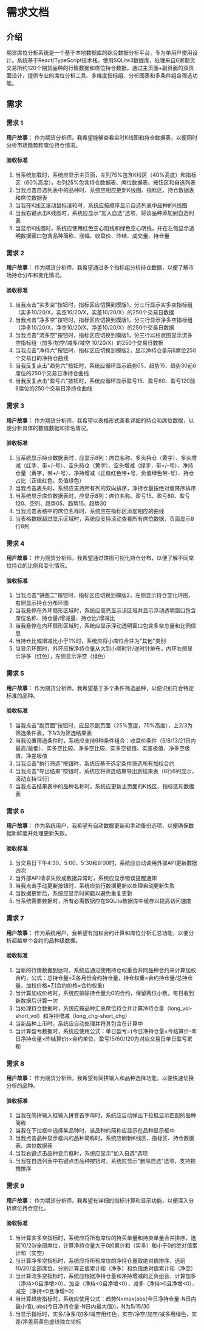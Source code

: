 # 需求文档

## 介绍

期货席位分析系统是一个基于本地数据库的综合数据分析平台，专为单用户使用设计。系统基于React/TypeScript技术栈，使用SQLite3数据库，处理来自6家期货交易所约120个期货品种的行情数据和席位持仓数据。通过主页面+副页面的双页面设计，提供专业的席位分析工具、多维度指标组、分析图表和多条件组合筛选功能。

## 需求

### 需求 1

**用户故事：** 作为期货分析师，我希望能够查看实时K线图和持仓数据表，以便同时分析市场趋势和席位持仓情况。

#### 验收标准

1. 当系统加载时，系统应显示主页面，左列75%包含K线区（40%高度）和指标区（60%高度），右列25%包含持仓数据表、席位数据表、按钮区和自选列表
2. 当我点击自选列表中的品种时，系统应相应更新K线图、指标区、持仓数据表和席位数据表
3. 当我在K线区滚动鼠标滚轮时，系统应按顺序显示自选列表中品种的K线图
4. 当我右键点击K线图时，系统应显示"加入自选"选项，将该品种添加到自选列表
5. 当显示K线图时，系统应使用红色空心阳线和绿色空心阴线，并在左侧显示透明数据窗口包含品种简称、涨幅、收盘价、昨结、成交量、持仓量

### 需求 2

**用户故事：** 作为期货分析师，我希望通过多个指标组分析持仓数据，以便了解市场持仓分布和变化情况。

#### 验收标准

1. 当我点击"实多空"按钮时，指标区应切换到模版1，分三行显示实多空指标组（实多10/20/X，实空10/20/X，实差10/20/X）的250个交易日数据
2. 当我点击"净多空"按钮时，指标区应切换到模版1，分三行显示净多空指标组（净多10/20/X，净空10/20/X，净差10/20/X）的250个交易日数据
3. 当我点击"流多空"按钮时，指标区应切换到模版1，分三行以柱状图显示流多空指标组（加多/加空/减多/减空 10/20/X）的250个交易日数据
4. 当我点击"净持六"按钮时，指标区应切换到模版2，显示净持仓量前6席位250个交易日的净持仓曲线
5. 当我反复点击"趋势六"按钮时，系统应循环显示趋势05、趋势15、趋势30前6席位的250个交易日净持仓曲线
6. 当我反复点击"盈亏六"按钮时，系统应循环显示盈亏15、盈亏60、盈亏120前6席位的250个交易日净持仓曲线

### 需求 3

**用户故事：** 作为期货分析师，我希望以表格形式查看详细的持仓和席位数据，以便分析具体的数值数据和排名情况。

#### 验收标准

1. 当系统显示持仓数据表时，应显示8列：席位名称、多头持仓（黄字）、多头增减（红字，带+/-号）、空头持仓（黄字）、空头增减（绿字，带+/-号）、净持仓量（黄字，带+/-号）、净持增减（正值红色带+号，负值绿色带-号）、持仓占比（正值红色，负值绿色）
2. 当我点击表头时，系统应支持所有列的双向排序，净持仓量按绝对值降序排序
3. 当系统显示席位数据表时，应显示8列：席位名称、盈亏15、盈亏60、盈亏120、空列、趋势05、趋势15、趋势30
4. 当我点击表格中的席位名称时，系统应在指标区添加相应的曲线
5. 当表格数据超过显示区域时，系统应支持滚动查看所有席位数据，页面显示8行8列

### 需求 4

**用户故事：** 作为期货分析师，我希望通过饼图可视化持仓分布，以便了解不同席位持仓的比例和变化情况。

#### 验收标准

1. 当我点击"饼图二"按钮时，指标区应切换到模版2，左侧显示持仓变化环图，右侧显示持仓分布环图
2. 当我悬停在外环扇形区域时，系统应高亮显示该区域并显示浮动透明窗口包含席位名称、持仓量/增减量、持仓比/增减比
3. 当我悬停在内环扇形区域时，系统应显示浮动透明窗口包含多空总量和比例信息
4. 当持仓比或增减比小于1%时，系统应将小席位合并为"其他"类别
5. 当显示环图时，外环应按净持仓量从大到小顺时针/逆时针排布，内环右侧显示净多（红色），左侧显示净空（绿色）

### 需求 5

**用户故事：** 作为期货分析师，我希望基于多个条件筛选品种，以便识别符合特定标准的品种。

#### 验收标准

1. 当我点击"副页面"按钮时，应显示副页面（25%宽度，75%高度），上2/3为筛选条件表，下1/3为筛选结果表
2. 当我设置筛选条件时，系统应支持9种条件组合：收盘价条件（5/8/13/21日内最高/最低）、实多空比较、净多空比较、实多空极值、实差极值、净多空极值、净差极值
3. 当我点击"执行筛选"按钮时，系统应基于选定条件筛选所有加权合约
4. 当我点击"导出结果"按钮时，系统应将筛选结果导出到结果表（6行6列显示，滚动支持12行）
5. 当我点击结果表中的品种名称时，系统应更新主页面的K线区、指标区和数据表

### 需求 6

**用户故事：** 作为系统用户，我希望有自动数据更新和手动备份选项，以便确保数据新鲜度并处理更新失败。

#### 验收标准

1. 当交易日下午4:30、5:00、5:30和6:00时，系统应自动调用外部API更新数据四次
2. 当外部API请求失败或数据异常时，系统应显示错误提醒通知
3. 当我点击手动更新按钮时，系统应执行数据更新以处理自动更新失败
4. 当数据更新后，系统应显示时间戳以避免重复更新
5. 当系统需要数据时，所有必需数据应在SQLite数据库中缓存以提高访问速度

### 需求 7

**用户故事：** 作为系统用户，我希望有加权合约计算和席位分析汇总功能，以便分析超越单个合约的品种级数据。

#### 验收标准

1. 当新的行情数据到达时，系统应通过使用持仓权重合并同品种合约来计算加权合约，公式：总持仓量=Σ各月份合约持仓量，持仓权重=合约持仓量/总持仓量，加权价格=Σ(合约价格×合约权重)
2. 当计算加权价格时，系统应排除持仓量为0的合约，保留两位小数，每日收到新数据后计算一次
3. 当处理持仓数据时，系统应按品种汇总席位持仓并计算净持仓量（long_vol-short_vol）和净持增减（long_chg-short_chg）
4. 当新品种上市时，系统应自动处理并将其包含在计算中
5. 当计算盈亏数据时，系统应使用公式：单日盈亏=(今日净持仓量×今结算价-昨日净持仓量×昨结算价)×合约单位，盈亏15/60/120为对应交易日单日盈亏累和

### 需求 8

**用户故事：** 作为期货分析师，我希望有简拼输入和品种选择功能，以便快速切换分析的品种。

#### 验收标准

1. 当我在简拼输入框输入拼音首字母时，系统应自动弹出下拉框显示匹配的品种简称
2. 当我在下拉框中选择某品种时，该品种的简称应显示在品种显示框中
3. 当我点击品种显示框内的品种简称时，系统应刷新K线区、指标区、持仓数据表、席位数据表
4. 当我右键点击品种显示框时，系统应显示"加入自选"选项
5. 当我在自选列表中右键点击品种按钮时，系统应显示"删除自选"选项，支持拖拽排序

### 需求 9

**用户故事：** 作为期货分析师，我希望有详细的指标计算和显示功能，以便深入分析席位持仓变化。

#### 验收标准

1. 当计算实多空指标时，系统应将所有席位的持买单量和持卖单量合并排序，选前10/20/全部席位，计算净持仓量大于0的累计和（实多）和小于0的绝对值累计和（实空）
2. 当计算净多空指标时，系统应将所有席位的净持仓量取绝对值排序，选前10/20/全部席位，分别计算正值累计和（净多）和负值绝对值累计和（净空）
3. 当计算流多空指标时，系统应根据净持仓量和净持增减的正负组合，计算加多（净持>0且净增>0）、加空（净持<0且净增<0）、减多（净持>0且净增<0）、减空（净持<0且净增>0）
4. 当计算趋势指标时，系统应使用公式：趋势N=max(abs(今日净持仓量-N日内最小值), abs(今日净持仓量-N日内最大值))，N为5/15/30
5. 当显示指标时，实多/净多/加多/减空用红色，实空/净空/加空/减多用绿色，实差/净差用黄色虚线独立坐标